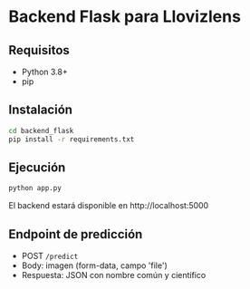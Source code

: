 # Backend Flask para Llovizlens

## Requisitos
- Python 3.8+
- pip

## Instalación

```bash
cd backend_flask
pip install -r requirements.txt
```

## Ejecución

```bash
python app.py
```

El backend estará disponible en http://localhost:5000

## Endpoint de predicción

- POST `/predict`
- Body: imagen (form-data, campo 'file')
- Respuesta: JSON con nombre común y científico 